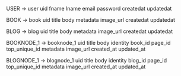 USER -> user
  uid
  fname
  lname
  email
  password
  createdat
  updatedat

BOOK -> book
  uid
  title
  body
  metadata
  image_url
  createdat
  updatedat

BLOG -> blog
  uid
  title
  body
  metadata
  image_url
  createdat
  updatedat

BOOKNODE_1 -> booknode_1
  uid
  title
  body
  identity
  book_id
  page_id
  top_unique_id
  metadata
  image_url
  created_at
  updated_at

BLOGNODE_1 -> blognode_1
  uid
  title
  body
  identity
  blog_id
  page_id
  top_unique_id
  metadata
  image_url
  created_at
  updated_at

